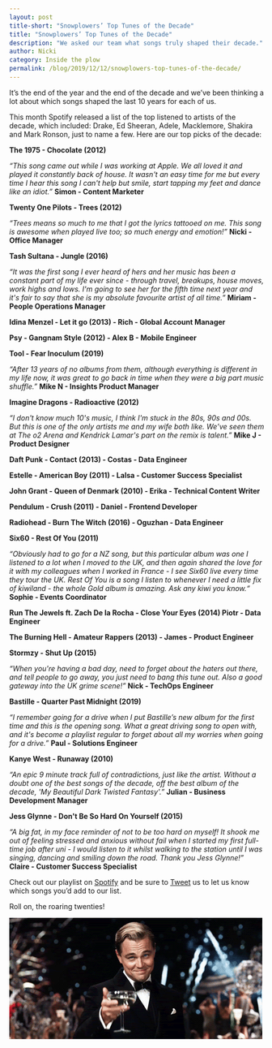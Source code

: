 ```yaml
---
layout: post
title-short: "Snowplowers’ Top Tunes of the Decade"
title: "Snowplowers’ Top Tunes of the Decade"
description: "We asked our team what songs truly shaped their decade."
author: Nicki
category: Inside the plow
permalink: /blog/2019/12/12/snowplowers-top-tunes-of-the-decade/
---
```


It’s the end of the year and the end of the decade and we’ve been thinking a lot about which songs shaped the last 10 years for each of us. 

This month Spotify released a list of the top listened to artists of the decade, which included: Drake, Ed Sheeran, Adele, Macklemore, Shakira and Mark Ronson, just to name a few. Here are our top picks of the decade:

**The 1975 - Chocolate (2012)**

*“This song came out while I was working at Apple. We all loved it and played it constantly back of house. It wasn't an easy time for me but every time I hear this song I can't help but smile, start tapping my feet and dance like an idiot.”* **Simon - Content Marketer**  



**Twenty One Pilots - Trees (2012)**

*“Trees means so much to me that I got the lyrics tattooed on me. This song is awesome when played live too; so much energy and emotion!”* **Nicki - Office Manager**  



**Tash Sultana - Jungle (2016)**

*“It was the first song I ever heard of hers and her music has been a constant part of my life ever since - through travel, breakups, house moves, work highs and lows. I'm going to see her for the fifth time next year and it's fair to say that she is my absolute favourite artist of all time.”*  **Miriam - People Operations Manager**



**Idina Menzel - Let it go (2013) - Rich - Global Account Manager**



**Psy - Gangnam Style (2012) - Alex B - Mobile Engineer**



**Tool - Fear Inoculum (2019)**

*“After 13 years of no albums from them, although everything is different in my life now, it was great to go back in time when they were a big part music shuffle.”* **Mike N - Insights Product Manager**



**Imagine Dragons - Radioactive (2012)**

*“I don't know much 10's music, I think I'm stuck in the 80s, 90s and 00s. But this is one of the only artists me and my wife both like. We’ve seen them at The o2 Arena and Kendrick Lamar's part on the remix is talent.”* **Mike J - Product Designer**

**Daft Punk -  Contact (2013) - Costas - Data Engineer**



**Estelle - American Boy (2011) - Lalsa - Customer Success Specialist**



**John Grant - Queen of Denmark (2010) - Erika - Technical Content Writer**



**Pendulum - Crush (2011) - Daniel - Frontend Developer**



**Radiohead - Burn The Witch (2016) - Oguzhan - Data Engineer**



**Six60 - Rest Of You (2011)**

*“Obviously had to go for a NZ song, but this particular album was one I listened to a lot when I moved to the UK, and then again shared the love for it with my colleagues when I worked in France - I see Six60 live every time they tour the UK. Rest Of You is a song I listen to whenever I need a little fix of kiwiland - the whole Gold album is amazing. Ask any kiwi you know.“* **Sophie - Events Coordinator**



**Run The Jewels ft. Zach De la Rocha - Close Your Eyes (2014) Piotr - Data Engineer**



**The Burning Hell - Amateur Rappers (2013) - James - Product Engineer**



**Stormzy - Shut Up (2015)**

*“When you're having a bad day, need to forget about the haters out there, and tell people to go away, you just need to bang this tune out. Also a good gateway into the UK grime scene!”* **Nick - TechOps Engineer**



**Bastille - Quarter Past Midnight (2019)**

*“I remember going for a drive when I put Bastille’s new album for the first time and this is the opening song. What a great driving song to open with, and it's become a playlist regular to forget about all my worries when going for a drive.”* **Paul - Solutions Engineer**



**Kanye West - Runaway (2010)**

*“An epic 9 minute track full of contradictions, just like the artist. Without a doubt one of the best songs of the decade, off the best album of the decade, 'My Beautiful Dark Twisted Fantasy'.”* **Julian - Business Development Manager**



**Jess Glynne - Don't Be So Hard On Yourself (2015)**

*“A big fat, in my face reminder of not to be too hard on myself! It shook me out of feeling stressed and anxious without fail when I started my first full-time job after uni - I would listen to it whilst walking to the station until I was singing, dancing and smiling down the road. Thank you Jess Glynne!”* **Claire - Customer Success Specialist**



Check out our playlist on [Spotify](https://open.spotify.com/playlist/2WQExIbzuUWQ2XO9Bmx6N9?si=dOpB8UnCRV-vEUIfvf1grA) and be sure to [Tweet](http://twitter.com/snowplowdata) us to let us know which songs you’d add to our list.

Roll on, the roaring twenties!

![cheers](/assets/img/blog/2019/12/cheers.gif) 
